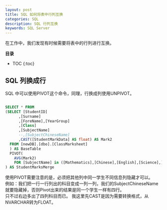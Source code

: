 ```yaml
---
layout: post
title: SQL 如何将表中行列互换
categories: SQL
description: SQL 行列互换
keywords: SQL Server
---
```


在工作中，我们发现有时候需要将表中的行列进行互换。


**目录**

* TOC
{:toc}

## SQL 列换成行
SQL 中可以使用PIVOT这个命令，同理，行换成列使用UNPIVOT。

```sql

SELECT * FROM 
(SELECT [StudentID]
      ,[Surname]
      ,[ForeName],[YearGroup]
	  ,[Class]
      ,[SubjectName]
	  --,[SubjectChineseName]
      ,CAST([StudentMarkData] AS float) AS Mark2
  FROM [newDB].[dbo].[ClassMarksheet]
  ) AS BaseTable
  PIVOT( 
	AVG(Mark2)
	FOR [SubjectName] in ([Mathematics],[Chinese],[English],[Science],])
) AS StudentMarksMerge
```
使用PIVOT需要注意的是，必须把其他列中同一学生不同信息列隐藏才可以。  
例如：我们把一行一行列出的科目变成一列一列，我们的SubjectChineseName就要隐藏掉，否则Pivot出来的结果是同一个学生一样有四行。  
只不过右边多出了四列科目而已。
我这里先CAST是因为需要转换格式，从NVARCHAR转为FLOAT。



